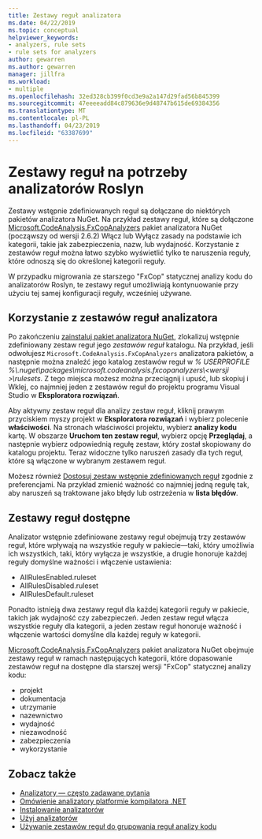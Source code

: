 ```yaml
---
title: Zestawy reguł analizatora
ms.date: 04/22/2019
ms.topic: conceptual
helpviewer_keywords:
- analyzers, rule sets
- rule sets for analyzers
author: gewarren
ms.author: gewarren
manager: jillfra
ms.workload:
- multiple
ms.openlocfilehash: 32ed328cb399f0cd3e9a2a147d29fad56b845399
ms.sourcegitcommit: 47eeeeadd84c879636e9d48747b615de69384356
ms.translationtype: MT
ms.contentlocale: pl-PL
ms.lasthandoff: 04/23/2019
ms.locfileid: "63387699"
---
```

# <a name="rule-sets-for-roslyn-analyzers"></a>Zestawy reguł na potrzeby analizatorów Roslyn

Zestawy wstępnie zdefiniowanych reguł są dołączane do niektórych pakietów analizatora NuGet. Na przykład zestawy reguł, które są dołączone [Microsoft.CodeAnalysis.FxCopAnalyzers](https://www.nuget.org/packages/Microsoft.CodeAnalysis.FxCopAnalyzers/) pakiet analizatora NuGet (począwszy od wersji 2.6.2) Włącz lub Wyłącz zasady na podstawie ich kategorii, takie jak zabezpieczenia, nazw, lub wydajność. Korzystanie z zestawów reguł można łatwo szybko wyświetlić tylko te naruszenia reguły, które odnoszą się do określonej kategorii reguły.

W przypadku migrowania ze starszego "FxCop" statycznej analizy kodu do analizatorów Roslyn, te zestawy reguł umożliwiają kontynuowanie przy użyciu tej samej konfiguracji reguły, wcześniej używane.

## <a name="use-analyzer-rule-sets"></a>Korzystanie z zestawów reguł analizatora

Po zakończeniu [zainstaluj pakiet analizatora NuGet](install-roslyn-analyzers.md), zlokalizuj wstępnie zdefiniowany zestaw reguł jego *zestawów reguł* katalogu. Na przykład, jeśli odwołujesz `Microsoft.CodeAnalysis.FxCopAnalyzers` analizatora pakietów, a następnie można znaleźć jego katalog zestawów reguł w *% USERPROFILE %\\.nuget\packages\microsoft.codeanalysis.fxcopanalyzers\\\<wersji \>\rulesets*. Z tego miejsca możesz można przeciągnij i upuść, lub skopiuj i Wklej, co najmniej jeden z zestawów reguł do projektu programu Visual Studio w **Eksploratora rozwiązań**.

Aby aktywny zestaw reguł dla analizy zestaw reguł, kliknij prawym przyciskiem myszy projekt w **Eksploratora rozwiązań** i wybierz polecenie **właściwości**. Na stronach właściwości projektu, wybierz **analizy kodu** kartę. W obszarze **Uruchom ten zestaw reguł**, wybierz opcję **Przeglądaj**, a następnie wybierz odpowiednią regułę zestaw, który został skopiowany do katalogu projektu. Teraz widoczne tylko naruszeń zasady dla tych reguł, które są włączone w wybranym zestawem reguł.

Możesz również [Dostosuj zestaw wstępnie zdefiniowanych reguł](how-to-create-a-custom-rule-set.md#create-a-custom-rule-set) zgodnie z preferencjami. Na przykład zmienić ważność co najmniej jedną regułę tak, aby naruszeń są traktowane jako błędy lub ostrzeżenia w **lista błędów**.

## <a name="available-rule-sets"></a>Zestawy reguł dostępne

Analizator wstępnie zdefiniowane zestawy reguł obejmują trzy zestawów reguł, które wpływają na wszystkie reguły w pakiecie&mdash;taki, który umożliwia ich wszystkich, taki, który wyłącza je wszystkie, a drugie honoruje każdej reguły domyślne ważności i włączenie ustawienia:

- AllRulesEnabled.ruleset
- AllRulesDisabled.ruleset
- AllRulesDefault.ruleset

Ponadto istnieją dwa zestawy reguł dla każdej kategorii reguły w pakiecie, takich jak wydajność czy zabezpieczeń. Jeden zestaw reguł włącza wszystkie reguły dla kategorii, a jeden zestaw reguł honoruje ważność i włączenie wartości domyślne dla każdej reguły w kategorii.

[Microsoft.CodeAnalysis.FxCopAnalyzers](https://www.nuget.org/packages/Microsoft.CodeAnalysis.FxCopAnalyzers/) pakiet analizatora NuGet obejmuje zestawy reguł w ramach następujących kategorii, które dopasowanie zestawów reguł na dostępne dla starszej wersji "FxCop" statycznej analizy kodu:

- projekt
- dokumentacja
- utrzymanie
- nazewnictwo
- wydajność
- niezawodność
- zabezpieczenia
- wykorzystanie

## <a name="see-also"></a>Zobacz także

- [Analizatory — często zadawane pytania](analyzers-faq.md)
- [Omówienie analizatory platformie kompilatora .NET](roslyn-analyzers-overview.md)
- [Instalowanie analizatorów](install-roslyn-analyzers.md)
- [Użyj analizatorów](use-roslyn-analyzers.md)
- [Używanie zestawów reguł do grupowania reguł analizy kodu](using-rule-sets-to-group-code-analysis-rules.md)
